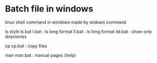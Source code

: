 # Batch file in windows

linux shell command in windows made by widows command

ls style
	ls.bat 
	l.bat : ls long format
	ll.bat : ls long format
	lld.bat : show only directories

cp
	cp.bat : copy files

man
	man.bat : manual pages (help)

